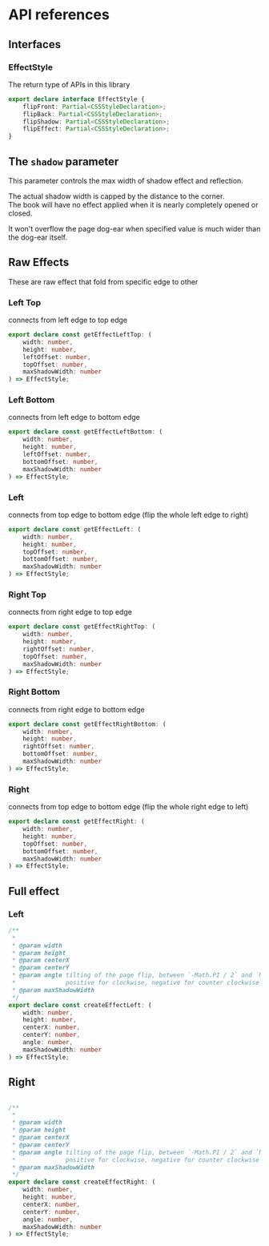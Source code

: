 # API references

<script setup>
import DemoLeftTop from './components/DemoLeftTop.vue'
import DemoLeftBottom from './components/DemoLeftBottom.vue'
import DemoLeft from './components/DemoLeft.vue'
import DemoRightTop from './components/DemoRightTop.vue'
import DemoRightBottom from './components/DemoRightBottom.vue'
import DemoRight from './components/DemoRight.vue'
import DemoEffectStrength from './components/DemoEffectStrength.vue'
import DemoEffectFull from './components/DemoEffectFull.vue'
</script>

## Interfaces

### EffectStyle

The return type of APIs in this library

```typescript
export declare interface EffectStyle {
    flipFront: Partial<CSSStyleDeclaration>;
    flipBack: Partial<CSSStyleDeclaration>;
    flipShadow: Partial<CSSStyleDeclaration>;
    flipEffect: Partial<CSSStyleDeclaration>;
}
```

## The `shadow` parameter

This parameter controls the max width of shadow effect and reflection.

<DemoEffectStrength :top="60" :bottom="50" :initial-shadow="10"/>

<DemoEffectStrength :top="60" :bottom="50" :initial-shadow="30"/>

The actual shadow width is capped by the distance to the corner.  
The book will have no effect applied when it is nearly completely opened or closed.  

<DemoEffectStrength :top="10" :bottom="0" :initial-shadow="10"/>

It won't overflow the page dog-ear when specified value is much wider than the dog-ear itself.

<DemoEffectStrength :top="10" :bottom="0" :initial-shadow="50"/>

## Raw Effects

These are raw effect that fold from specific edge to other

### Left Top

connects from left edge to top edge

<DemoLeftTop />

``` typescript
export declare const getEffectLeftTop: (
    width: number,
    height: number,
    leftOffset: number,
    topOffset: number,
    maxShadowWidth: number
) => EffectStyle;
```

### Left Bottom

connects from left edge to bottom edge

<DemoLeftBottom />

``` typescript
export declare const getEffectLeftBottom: (
    width: number,
    height: number,
    leftOffset: number,
    bottomOffset: number,
    maxShadowWidth: number
) => EffectStyle;
```

### Left

connects from top edge to bottom edge (flip the whole left edge to right)

<DemoLeft />

``` typescript
export declare const getEffectLeft: (
    width: number,
    height: number,
    topOffset: number,
    bottomOffset: number,
    maxShadowWidth: number
) => EffectStyle;
```

### Right Top

connects from right edge to top edge

<DemoRightTop />

``` typescript
export declare const getEffectRightTop: (
    width: number,
    height: number,
    rightOffset: number,
    topOffset: number,
    maxShadowWidth: number
) => EffectStyle;
```

### Right Bottom

connects from right edge to bottom edge

<DemoRightBottom />

``` typescript
export declare const getEffectRightBottom: (
    width: number,
    height: number,
    rightOffset: number,
    bottomOffset: number,
    maxShadowWidth: number
) => EffectStyle;
```

### Right

connects from top edge to bottom edge (flip the whole right edge to left)

<DemoRight />

``` typescript
export declare const getEffectRight: (
    width: number,
    height: number,
    topOffset: number,
    bottomOffset: number,
    maxShadowWidth: number
) => EffectStyle;
```

## Full effect

### Left

<DemoEffectFull />

``` typescript
/**
 *
 * @param width
 * @param height
 * @param centerX
 * @param centerY
 * @param angle tilting of the page flip, between `-Math.PI / 2` and `Math.PI / 2`.
 *              positive for clockwise, negative for counter clockwise
 * @param maxShadowWidth
 */
export declare const createEffectLeft: (
    width: number,
    height: number,
    centerX: number,
    centerY: number,
    angle: number,
    maxShadowWidth: number
) => EffectStyle;
```

## Right

<DemoEffectFull :onRight="true"/>

```typescript

/**
 *
 * @param width
 * @param height
 * @param centerX
 * @param centerY
 * @param angle tilting of the page flip, between `-Math.PI / 2` and `Math.PI / 2`.
 *              positive for clockwise, negative for counter clockwise
 * @param maxShadowWidth
 */
export declare const createEffectRight: (
    width: number,
    height: number,
    centerX: number,
    centerY: number,
    angle: number,
    maxShadowWidth: number
) => EffectStyle;
```